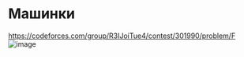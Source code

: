 # Машинки
https://codeforces.com/group/R3IJoiTue4/contest/301990/problem/F
![image](https://github.com/OrlovAlexey/Olympiad-programming/assets/33424589/372123db-c8d6-49cd-b1b2-5b2511b92c32)

